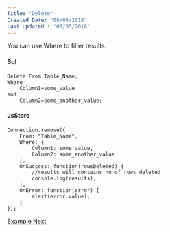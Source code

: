 ```yaml
---
Title: "Delete"
Created Date: "08/05/2018"
Last Updated : "08/05/2018"
---
```


You can use Where to filter results.

#### Sql

```
Delete From Table_Name;
Where
    Column1=some_value
and
    Column2=some_another_value;
```

#### JsStore

```
Connection.remove({
    From: "Table_Name",
    Where: {
        Column1: some_value,
        Column2: some_another_value
    },
    OnSuccess: function(rowsDeleted) {
        //results will contains no of rows deleted.
        console.log(results);
    },
    OnError: function(error) {
        alert(error.value);
    }
});
```

[Example](/example/delete) [Next](#)